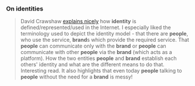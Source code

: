 ### On identities

> David Crawshaw [explains nicely](https://tailscale.com/blog/asymmetry-identity/) how **identity** is defined/represented/used in the Internet. I especially liked the terminology used to depict the identity model - that there are **people**, who use the service, **brand**s which provide the required service. That **people** can communicate only with the **brand** or **people** can communicate with other **people** via the **brand** (which acts as a platform). How the two entities **people** and **brand** establish each others' identity and what are the different means to do that. Interesting read. It also highlights that even today **people** talking to **people** without the need for a **brand** is messy!